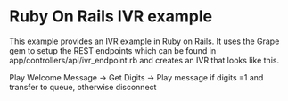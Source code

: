 Ruby On Rails IVR example
=========================

This example provides an IVR example in Ruby on Rails. It uses the Grape gem to setup the REST endpoints which can be found in app/controllers/api/ivr_endpoint.rb and creates an IVR that looks like this.


Play Welcome Message -> Get Digits -> Play message if digits =1 and transfer to queue, otherwise disconnect
